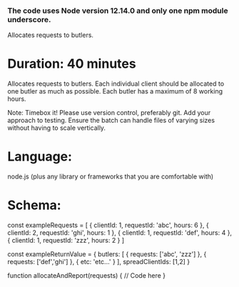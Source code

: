 ### The code uses Node version 12.14.0 and only one npm module underscore.
Allocates requests to butlers.

# Duration: 40 minutes


Allocates requests to butlers.
Each individual client should be allocated to one butler as much as possible.
Each butler has a maximum of 8 working hours.


Note:
Timebox it!
Please use version control, preferably git.
Add your approach to testing.
Ensure the batch can handle files of varying sizes without having to scale vertically.


# Language:
node.js (plus any library or frameworks that you are comfortable with)

# Schema:

const exampleRequests = [
    {
        clientId: 1,
        requestId: 'abc',
        hours: 6
    },
    {
        clientId: 2,
        requestId: 'ghi',
        hours: 1
    },
    {
        clientId: 1,
        requestId: 'def',
        hours: 4
    },
    {
        clientId: 1,
        requestId: 'zzz',
        hours: 2
    }
]

const exampleReturnValue = {
    butlers: [
        {
            requests: ['abc', 'zzz']
        },
        {
            requests: ['def','ghi']
        }, 
        {
            etc: 'etc...'
        }
    ],
    spreadClientIds: [1,2]
}

function allocateAndReport(requests) {
    // Code here
}
